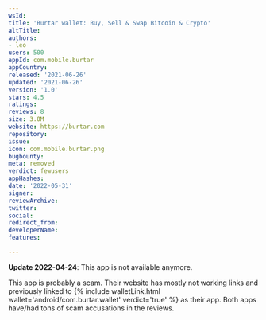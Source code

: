 ```yaml
---
wsId: 
title: 'Burtar wallet: Buy, Sell & Swap Bitcoin & Crypto'
altTitle: 
authors:
- leo
users: 500
appId: com.mobile.burtar
appCountry: 
released: '2021-06-26'
updated: '2021-06-26'
version: '1.0'
stars: 4.5
ratings: 
reviews: 8
size: 3.0M
website: https://burtar.com
repository: 
issue: 
icon: com.mobile.burtar.png
bugbounty: 
meta: removed
verdict: fewusers
appHashes: 
date: '2022-05-31'
signer: 
reviewArchive: 
twitter: 
social: 
redirect_from: 
developerName: 
features: 

---
```


**Update 2022-04-24**: This app is not available anymore.

<div class="alertBox"><div>
<p>This app is probably a scam. Their website has mostly not working links and
previously linked to
{% include walletLink.html wallet='android/com.burtar.wallet' verdict='true' %}
as their app. Both apps have/had tons of scam accusations in the reviews.</p>
</div></div>
